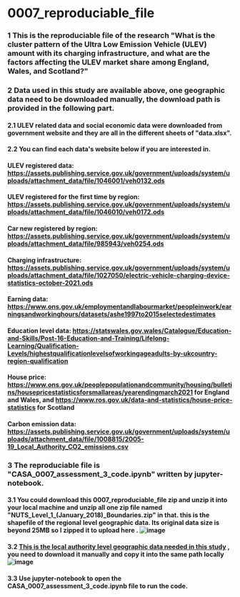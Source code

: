 # 0007_reproduciable_file
### 1 This is the reproduciable file of the research "What is the cluster pattern of the Ultra Low Emission Vehicle (ULEV) amount with its charging infrastructure, and what are the factors affecting the ULEV market share among England, Wales, and Scotland?"


### 2 Data used in this study are available above, **one geographic data need to be downloaded manually**, the download path is provided in the following part. 
#### 2.1 ULEV related data and social economic data were downloaded from government website and they are all in the different sheets of "data.xlsx".
#### 2.2 You can find each data's website below if you are interested in.

#### ULEV registered data: https://assets.publishing.service.gov.uk/government/uploads/system/uploads/attachment_data/file/1046001/veh0132.ods
#### ULEV registered for the first time by region: https://assets.publishing.service.gov.uk/government/uploads/system/uploads/attachment_data/file/1046010/veh0172.ods
#### Car new registered by region: https://assets.publishing.service.gov.uk/government/uploads/system/uploads/attachment_data/file/985943/veh0254.ods  
#### Charging infrastructure: https://assets.publishing.service.gov.uk/government/uploads/system/uploads/attachment_data/file/1027050/electric-vehicle-charging-device-statistics-october-2021.ods

#### Earning data: https://www.ons.gov.uk/employmentandlabourmarket/peopleinwork/earningsandworkinghours/datasets/ashe1997to2015selectedestimates
#### Education level data: https://statswales.gov.wales/Catalogue/Education-and-Skills/Post-16-Education-and-Training/Lifelong-Learning/Qualification-Levels/highestqualificationlevelsofworkingageadults-by-ukcountry-region-qualification
#### House price: https://www.ons.gov.uk/peoplepopulationandcommunity/housing/bulletins/housepricestatisticsforsmallareas/yearendingmarch2021 for England and Wales, and https://www.ros.gov.uk/data-and-statistics/house-price-statistics for Scotland
#### Carbon emission data: https://assets.publishing.service.gov.uk/government/uploads/system/uploads/attachment_data/file/1008815/2005-19_Local_Authority_CO2_emissions.csv


### 3 The reproduciable file is "CASA_0007_assessment_3_code.ipynb" written by jupyter-notebook.
#### 3.1 You could download this 0007_reproduciable_file zip and unzip it into your local machine and unzip all one zip file named "NUTS_Level_1_(January_2018)_Boundaries.zip" in that. this is the shapefile of the regional level geographic data. Its original data size is beyond 25MB so I zipped it to upload here . ![image](https://user-images.githubusercontent.com/91874485/149977399-4a9f9630-be18-4848-9a8e-bdef0a74f8c5.png)

#### 3.2 [This is the local authority level geographic data needed in this study](https://geoportal.statistics.gov.uk/datasets/ons::local-authority-districts-may-2021-uk-bfe/about) , you need to download it manually and copy it into the same path locally![image](https://user-images.githubusercontent.com/91874485/149977634-1aa805c8-cd14-49ca-93ce-5c11d4d72b99.png)

#### 3.3 Use jupyter-notebook to open the CASA_0007_assessment_3_code.ipynb file to run the code.


